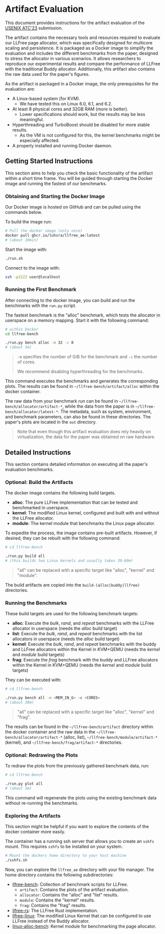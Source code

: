 # Artifact Evaluation

This document provides instructions for the artifact evaluation of the [USENIX ATC'23](https://www.usenix.org/conference/atc23/call-for-artifacts) submission.

The artifact contains the necessary tools and resources required to evaluate our LLFree page allocator, which was specifically designed for multicore scaling and persistence.
It is packaged as a Docker image to simplify the evaluation and includes the different benchmarks from the paper, designed to stress the allocator in various scenarios.
It allows researchers to reproduce our experimental results and compare the performance of LLFree with the traditional Buddy allocator.
Additionally, this artifact also contains the raw data used for the paper's figures.

As the artifact is packaged in a Docker image, the only prerequisites for the evaluation are:

- A Linux-based system (for KVM).
  - We have tested this on Linux 6.0, 6.1, and 6.2.
- At least 8 physical cores and 32GB RAM (more is better).
  - Lower specifications should work, but the results may be less meaningful.
- Hyperthreading and TurboBoost should be disabled for more stable results.
  - As the VM is not configured for this, the kernel benchmarks might be especially affected.
- A properly installed and running Docker daemon.


## Getting Started Instructions

This section aims to help you check the basic functionality of the artifact within a short time frame.
You will be guided through starting the Docker image and running the fastest of our benchmarks.

### Obtaining and Starting the Docker Image

Our Docker image is hosted on GitHub and can be pulled using the commands below.

To build the image run:

```sh
# Pull the docker image (only once)
docker pull ghcr.io/luhsra/llfree_ae:latest
# (about 10min)
```

Start the image with:

```sh
./run.sh
```

Connect to the image with:
```sh
ssh -p2222 user@localhost
```

### Running the First Benchmark

After connecting to the docker image, you can build and run the benchmarks with the `run.py` script.

The fastest benchmark is the "alloc" benchmark, which tests the allocator in userspace on a memory mapping.
Start it with the following command:

```sh
# within Docker
cd llfree-bench

./run.py bench alloc -m 32 -c 8
# (about 5m)
```

> `-m` specifies the number of GiB for the benchmark and `-c` the number of cores.
>
> We recommend disabling hyperthreading for the benchmarks.

This command executes the benchmarks and generates the corresponding plots.
The results can be found in `~/llfree-bench/artifact/alloc` within the docker container.

The raw data from your benchmark run can be found in `~/llfree-bench/allocator/artifact-*`, while the data from the paper is in `~/llfree-bench/allocator/latest-*`.
The metadata, such as system, environment, and benchmark parameters, can also be found in these directories.
The paper's plots are located in the `out` directory.

> Note that even though this artifact evaluation does rely heavily on virtualization, the data for the paper was obtained on raw hardware.


## Detailed Instructions

This section contains detailed information on executing all the paper's evaluation benchmarks.

### Optional: Build the Artifacts

The docker image contains the following build targets.

- **alloc**: The pure LLFree implementation that can be tested and benchmarked in userspace.
- **kernel**: The modified Linux kernel, configured and built with and without the LLFree allocator.
- **module**: The kernel module that benchmarks the Linux page allocator.

To expedite the process, the image contains pre-built artifacts.
However, if desired, they can be rebuilt with the following command:

```sh
# cd llfree-bench

./run.py build all
# (this builds two Linux kernels and usually takes 30-60m)
```

> "all" can be replaced with a specific target like "alloc", "kernel" and "module".

The build artifacts are copied into the `build-(alloc|buddy|llfree)` directories.


### Running the Benchmarks

These build targets are used for the following benchmark targets:

- **alloc**: Execute the *bulk*, *rand*, and *repeat* benchmarks with the LLFree allocator in userspace (needs the *alloc* build target)
- **list**: Execute the *bulk*, *rand*, and *repeat* benchmarks with the list allocators in userspace (needs the *alloc* build target)
- **kernel**: Execute the *bulk*, *rand*, and *repeat* benchmarks with the buddy and LLFree allocators within the Kernel in KVM+QEMU (needs the *kernel* and *module* build targets)
- **frag**: Execute the *frag* benchmark with the buddy and LLFree allocators within the Kernel in KVM+QEMU (needs the *kernel* and *module* build targets)

They can be executed with:

```sh
# cd llfree-bench

./run.py bench all -m <MEM_IN_G> -c <CORES>
# (about 30m)
```

> "all" can be replaced with a specific target like "alloc", "kernel" and "frag".

The results can be found in the `~/llfree-bench/artifact` directory within the docker container and the raw data in the `~/llfree-bench/allocator/artifact-*` (alloc, list), `~/llfree-bench/module/artifact-*` (kernel), and `~/llfree-bench/frag/artifact-*` directories.


### Optional: Redrawing the Plots

To redraw the plots from the previously gathered benchmark data, run:

```sh
# cd llfree-bench

./run.py plot all
# (about 5m)
```

This command will regenerate the plots using the existing benchmark data without re-running the benchmarks.


### Exploring the Artifacts

This section might be helpful if you want to explore the contents of the docker container more easily.

The container has a running ssh server that allows you to create an `sshfs` mount.
This requires `sshfs` to be installed on your system.

```sh
# Mount the dockers home directory to your host machine
./sshfs.sh
```

Now, you can explore the `llfree_ae` directory with your file manager.
The home directory contains the following subdirectories:

- [llfree-bench](https://github.com/luhsra/llfree-bench): Collection of benchmark scripts for LLFree.
  - `artifact`: Contains the plots of the artifact evaluation.
  - `allocator`: Contains the "alloc" and "list" results.
  - `module`: Contains the "kernel" results.
  - `frag`: Contains the "frag" results.
- [llfree-rs](https://github.com/luhsra/llfree-rs): The LLFree Rust implementation.
- [llfree-linux](https://github.com/luhsra/llfree-linux): The modified Linux Kernel that can be configured to use LLFree instead of the Buddy allocator.
- [linux-alloc-bench](https://github.com/luhsra/linux-alloc-bench): Kernel module for benchmarking the page allocator.

